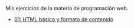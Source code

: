 Mis ejercicios de la materia de programación web.
- [01: HTML básico y formato de contenido](/01_formato_texto/index.html)